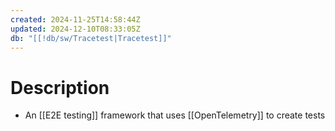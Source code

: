 ```yaml
---
created: 2024-11-25T14:58:44Z
updated: 2024-12-10T08:33:05Z
db: "[[!db/sw/Tracetest|Tracetest]]"
---
```

# Description
- An [[E2E testing]] framework that uses [[OpenTelemetry]] to create tests